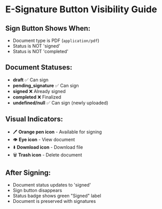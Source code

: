 # E-Signature Button Visibility Guide

## Sign Button Shows When:
- Document type is PDF (`application/pdf`)
- Status is NOT 'signed'
- Status is NOT 'completed'

## Document Statuses:
- **draft** ✅ Can sign
- **pending_signature** ✅ Can sign
- **signed** ❌ Already signed
- **completed** ❌ Finalized
- **undefined/null** ✅ Can sign (newly uploaded)

## Visual Indicators:
- 🖊️ **Orange pen icon** - Available for signing
- 👁️ **Eye icon** - View document
- ⬇️ **Download icon** - Download file
- 🗑️ **Trash icon** - Delete document

## After Signing:
- Document status updates to 'signed'
- Sign button disappears
- Status badge shows green "Signed" label
- Document is preserved with signatures
